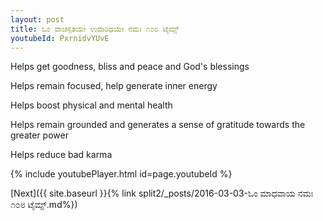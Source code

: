 ```yaml
---
layout: post
title: ಓಂ ವಾಚಸ್ಪತಯೇ ಉದಾರಿಧಯೇ ನಮಃ ೧೦೮ ಟೈಮ್ಸ್
youtubeId: PxrnidvYUvE
---
```

 
 
Helps get goodness, bliss and peace and God's blessings
 
Helps remain focused, help generate inner energy 
 
Helps boost physical and mental health 
 
Helps remain grounded and generates a sense of gratitude towards the greater power 
 
Helps reduce bad karma
 
 
 
 


{% include youtubePlayer.html id=page.youtubeId %}
 
[Next]({{ site.baseurl }}{% link  split2/_posts/2016-03-03-ಓಂ ಮಾಧವಾಯ ನಮಃ ೧೦೮ ಟೈಮ್ಸ್.md%})
 
